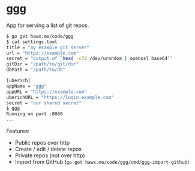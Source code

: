 # ggg

App for serving a list of git repos.

``` bash
$ go get hawx.me/code/ggg
$ cat settings.toml
title = "my example git server"
url = "https://example.com"
secret = "output of `head -c32 /dev/urandom | openssl base64`"
gitDir = "/path/to/git/dir"
dbPath = "/path/to/db"

[uberich]
appName = "ggg"
appURL = "https://example.com"
uberichURL = "https://login.example.com"
secret = "our shared secret"
$ ggg
Running on port :8080
...
```

Features:

- Public repos over http
- Create / edit / delete repos
- Private repos (not over http)
- Import from GitHub (`go get hawx.me/code/ggg/cmd/ggg-import-github`)

